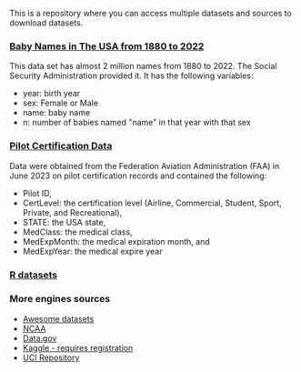 This is a repository where you can access multiple datasets and sources to download datasets.

### [Baby Names in The USA from 1880 to 2022](bbnames.csv)
This data set has almost 2 million names from 1880 to 2022. The Social Security Administration provided it. It has the following variables:
  - year: birth year
  - sex: Female or Male 
  - name: baby name
  - n: number of babies named "name" in that year with that sex

### [Pilot Certification Data](pilotsCertFAA2023.csv)
Data were obtained from the Federation Aviation Administration (FAA) in June 2023 on pilot certification records and contained the following:
  - Pilot ID,
  - CertLevel: the certification level (Airline, Commercial, Student, Sport, Private, and Recreational),
  - STATE: the USA state,
  - MedClass: the medical class,
  - MedExpMonth: the medical expiration month, and
  - MedExpYear: the medical expire year
    
### [R datasets](https://vincentarelbundock.github.io/Rdatasets/articles/data.html)


### More engines sources

 - [Awesome datasets](https://github.com/awesomedata/awesome-public-datasets)
 - [NCAA](https://stats.ncaa.org/)
 - [Data.gov](https://www.data.gov/)
 - [Kaggle - requires registration](https://www.kaggle.com/datasets)
 - [UCI Repository](https://archive.ics.uci.edu/ml/index.php)

